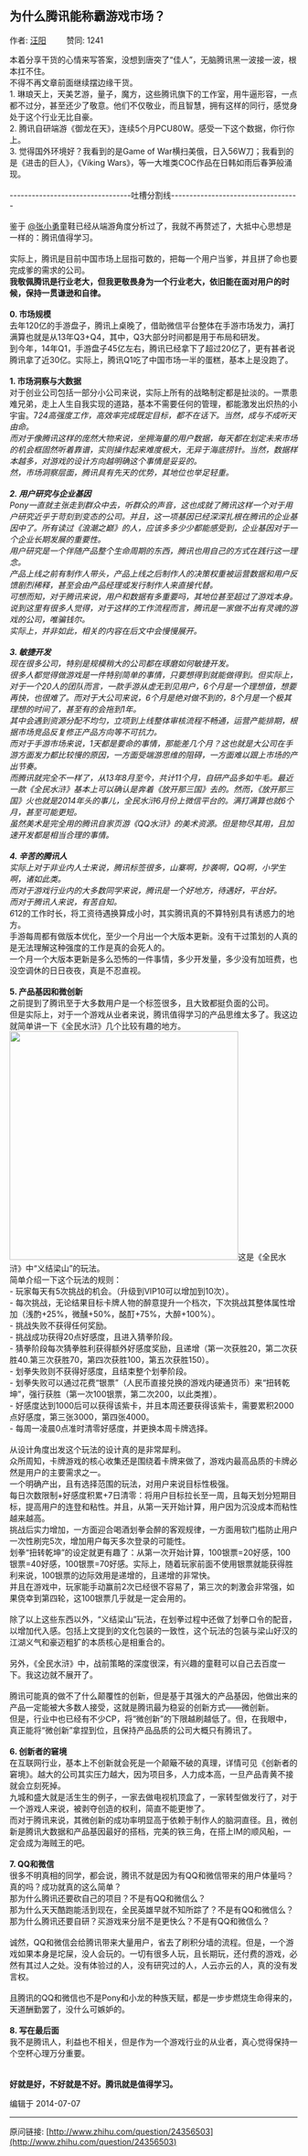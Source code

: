 ## 为什么腾讯能称霸游戏市场？

作者: [汪阳](http://www.zhihu.com/people/wangyang1990)&nbsp;&nbsp;&nbsp;&nbsp;&nbsp;&nbsp;&nbsp;&nbsp; 赞同: 1241


本着分享干货的心情来写答案，没想到唐突了“佳人”，无脑腾讯黑一波接一波，根本扛不住。<br>不得不再文章前面继续摆边缘干货。<br>1. 琳琅天上，天美艺游，量子，魔方，这些腾讯旗下的工作室，用牛逼形容，一点都不过分，甚至还少了敬意。他们不仅敬业，而且智慧，拥有这样的同行，感觉身处于这个行业无比自豪。<br>2. 腾讯自研端游《御龙在天》，连续5个月PCU80W。感受一下这个数据，你行你上。<br>3. 觉得国外环境好？我看到的是Game of War横扫美俄，日入56W刀；我看到的是《进击的巨人》，《Viking Wars》，等一大堆类COC作品在日韩如雨后春笋般涌现。<br><br>---------------------------------吐槽分割线-----------------------------------<br><br>鉴于 <a data-hash="92f770464fe6d0b6423a9e33ef64f4d9" href="http://www.zhihu.com/people/92f770464fe6d0b6423a9e33ef64f4d9" class="member_mention" data-editable="true" data-title="@张小勇" data-tip="p$b$92f770464fe6d0b6423a9e33ef64f4d9">@张小勇</a>童鞋已经从端游角度分析过了，我就不再赘述了，大抵中心思想是一样的：腾讯值得学习。<br><br>实际上，腾讯是目前中国市场上屈指可数的，把每一个用户当爹，并且拼了命也要完成爹的需求的公司。<br><b>我敬佩腾讯是行业老大，但我更敬畏身为一个行业老大，依旧能在面对用户的时候，保持一贯谦逊和自律。</b><br><br><b>0. 市场规模</b><br>去年120亿的手游盘子，腾讯上桌晚了，借助微信平台整体在手游市场发力，满打满算也就是从13年Q3+Q4，其中，Q3大部分时间都是用于布局和研发。<br>到今年，14年Q1，手游盘子45亿左右，腾讯已经拿下了超过20亿了，更有甚者说腾讯拿了近30亿。实际上，腾讯Q1吃了中国市场一半的蛋糕，基本上是没跑了。<br><br><b>1. 市场洞察与大数据</b><br>对于创业公司包括一部分小公司来说，实际上所有的战略制定都是扯淡的。一票患难兄弟，走上人生自我实现的道路，基本不需要任何的管理，都能激发出炽热的小宇宙。7*24高强度工作，高效率完成既定目标，都不在话下。当然，成与不成听天由命。<br>而对于像腾讯这样的庞然大物来说，坐拥海量的用户数据，每天都在划定未来市场的机会框固然听着靠谱，实则操作起来难度极大，无异于海底捞针。当然，数据样本越多，对游戏的设计方向越明确这个事情是妥妥的。<br>然，市场洞察层面，腾讯具有先天的优势，其地位也举足轻重。<br><br><b>2. 用户研究与企业基因</b><br>Pony一直就主张走到群众中去，听群众的声音，这也成就了腾讯这样一个对于用户研究近乎于苛刻到变态的公司。并且，这一项基因已经深深扎根在腾讯的企业基因中了。所有读过《浪潮之巅》的人，应该多多少少都能感受到，企业基因对于一个企业长期发展的重要性。<br>用户研究是一个伴随产品整个生命周期的东西，腾讯也用自己的方式在践行这一理念。<br>产品上线之前有制作人带头，产品上线之后制作人的决策权重被运营数据和用户反馈剧烈稀释，甚至会由产品经理或发行制作人来直接代替。<br>可想而知，对于腾讯来说，用户和数据有多重要吗，其地位甚至超过了游戏本身。<br>说到这里有很多人觉得，对于这样的工作流程而言，腾讯是一家做不出有灵魂的游戏的公司，唯骗钱尔。<br>实际上，并非如此，相关的内容在后文中会慢慢展开。<br><br><b>3. 敏捷开发</b><br>现在很多公司，特别是规模稍大的公司都在琢磨如何敏捷开发。<br>很多人都觉得做游戏是一件特别简单的事情，只要想得到就能做得到。但实际上，对于一个20人的团队而言，一款手游从虚无到见用户，6个月是一个理想值，想要再快，也很难了。而对于大公司来说，6个月是绝对做不到的，8个月是一个极其理想的时间了，甚至有的会拖到1年。<br>其中会遇到资源分配不均匀，立项到上线整体审核流程不畅通，运营产能排期，根据市场竞品反复修正产品方向等不可抗力。<br>而对于手游市场来说，1天都是要命的事情，那能差几个月？这也就是大公司在手游方面发力都比较慢的原因，一方面受端游思维的阻碍，一方面难以跟上市场的产出节奏。<br>而腾讯就完全不一样了，从13年8月至今，共计11个月，自研产品多如牛毛。最近一款《全民水浒》基本上可以确认是奔着《放开那三国》去的。然而，《放开那三国》火也就是2014年头的事儿，全民水浒6月份上微信平台的。满打满算也就6个月，甚至可能更短。<br>虽然美术是完全用的腾讯自家页游《QQ水浒》的美术资源。但是物尽其用，且加速开发都是相当合理的事情。<br><br><b>4. 辛苦的腾讯人</b><br>实际上对于非业内人士来说，腾讯标签很多，山寨啊，抄袭啊，QQ啊，小学生啊，诸如此类。<br>而对于游戏行业内的大多数同学来说，腾讯是一个好地方，待遇好，平台好。<br>而对于腾讯人来说，有苦自知。<br>6*12的工作时长，将工资待遇换算成小时，其实腾讯真的不算特别具有诱惑力的地方。<br>手游每周都有做版本优化，至少一个月出一个大版本更新。没有干过策划的人真的是无法理解这种强度的工作是真的会死人的。<br>一个月一个大版本更新是多么恐怖的一件事情，多少开发量，多少没有加班费，也没空调休的日日夜夜，真是不忍直视。<br><br><b>5. 产品基因和微创新</b><br>之前提到了腾讯至于大多数用户是一个标签很多，且大致都挺负面的公司。<br>但是实际上，对于一个游戏从业者来说，腾讯值得学习的产品思维太多了。我这边就简单讲一下《全民水浒》几个比较有趣的地方。<br><img src="http://pic2.zhimg.com/ff8f2ba15955e7063d80a140e7e45281_b.jpg" data-rawwidth="400" data-rawheight="711" class="content_image" width="400">这是《全民水浒》中“义结梁山”的玩法。<br>简单介绍一下这个玩法的规则：<br>- 玩家每天有5次挑战的机会。（升级到VIP10可以增加到10次）。<br>- 每次挑战，无论结果目标卡牌人物的醉意提升一个档次，下次挑战其整体属性增加（浅酌+25%，微醺+50%，酩酊+75%，大醉+100%）。<br>- 挑战失败不获得任何奖励。<br>- 挑战成功获得20点好感度，且进入猜拳阶段。<br>- 猜拳阶段每次猜拳胜利获得额外好感度奖励，且递增（第一次获胜20，第二次获胜40.第三次获胜70，第四次获胜100，第五次获胜150）。<br>- 划拳失败则不获得好感度，且结束整个划拳阶段。<br>- 划拳失败可以通过花费“银票”（人民币直接兑换的游戏内硬通货币）来“扭转乾坤”，强行获胜（第一次100银票，第二次200，以此类推）。<br>- 好感度达到1000后可以获得该紫卡，并且本周还要获得该紫卡，需要累积2000点好感度，第三张3000，第四张4000。<br>- 每周一凌晨0点准时清零好感度，并更换本周卡牌选择。<br><br>从设计角度出发这个玩法的设计真的是非常犀利。<br>众所周知，卡牌游戏的核心收集还是围绕着卡牌来做了，游戏内最高品质的卡牌必然是用户的主要需求之一。<br>一个明确产出，且有选择范围的玩法，对用户来说目标性极强。<br>每日次数限制+好感度积累+7日清零：将用户目标拉长至一周，且每天划分短期目标，提高用户的连登和粘性。并且，从第一天开始计算，用户因为沉没成本而粘性越来越高。<br>挑战后实力增加，一方面迎合喝酒划拳会醉的客观规律，一方面用软门槛防止用户一次性刷完5次，增加用户每天多次登录的可能性。<br>划拳“扭转乾坤”的设定就更有趣了：从第一次开始计算，100银票=20好感，100银票=40好感，100银票=70好感。实际上，随着玩家前面不使用银票就能获得胜利来说，100银票的边际效用是递增的，且递增的非常快。<br>并且在游戏中，玩家能手动赢前2次已经很不容易了，第三次的刺激会非常强，如果侥幸到第四轮，这100银票几乎就是一定会用的。<br><br>除了以上这些东西以外，“义结梁山”玩法，在划拳过程中还做了划拳口令的配音，以增加代入感。包括上文提到的文化包装的一致性，这个玩法的包装与梁山好汉的江湖义气和豪迈粗犷的本质核心是相重合的。<br><br>另外，《全民水浒》中，战前策略的深度很深，有兴趣的童鞋可以自己去百度一下。我这边就不展开了。<br><br>腾讯可能真的做不了什么颠覆性的创新，但是基于其强大的产品基因，他做出来的产品一定能被大多数人接受，这就是腾讯最为稳妥的创新方式——微创新。<br>但是，行业中也已经有不少CP，将“微创新”的下限越刷越低了。但，在我眼中，真正能将“微创新”拿捏到位，且保持产品品质的公司大概只有腾讯了。<br><br><b>6. 创新者的窘境</b><br>在互联网行业，基本上不创新就会死是一个颠簸不破的真理，详情可见《创新者的窘境》。越大的公司其实压力越大，因为项目多，人力成本高，一旦产品青黄不接就会立刻死掉。<br>九城和盛大就是活生生的例子，一家去做电视机顶盒了，一家转型做发行了，对于一个游戏人来说，被剥夺创造的权利，简直不能更惨了。<br>而对于腾讯来说，其微创新的成功率明显高于依赖于制作人的脑洞直径。且，微创新是腾讯大数据和产品基因最好的搭档，完美的铁三角，在搭上IM的顺风船，一定会成为海贼王的吧。<br><br><b>7. QQ和微信</b><br>很多不明真相的同学，都会说，腾讯不就是因为有QQ和微信带来的用户体量吗？<br>真的吗？成功就真的这么简单？<br>那为什么腾讯还要砍自己的项目？不是有QQ和微信么？<br>那为什么天天酷跑能活到现在，全民英雄早就不知所踪了？不是有QQ和微信么？<br>那为什么腾讯还要自研？买游戏来分层不是更快么？不是有QQ和微信么？<br><br>诚然，QQ和微信会给腾讯带来大量用户，省去了刷积分墙的流程。但是，一个游戏如果本身是坨屎，没人会玩的。一切有很多人玩，且长期玩，还付费的游戏，必然有其过人之处。没有体验过的人，没有研究过的人，人云亦云的人，真的没有发言权。<br><br>且腾讯的QQ和微信也不是Pony和小龙的种族天赋，都是一步步燃烧生命得来的，天道酬勤罢了，没什么可嫉妒的。<br><br><b>8. 写在最后面</b><br>我不是腾讯人，利益也不相关，但是作为一个游戏行业的从业者，真心觉得保持一个空杯心理万分重要。<br><br><br><b>好就是好，不好就是不好。腾讯就是值得学习。</b>



编辑于 2014-07-07



---
原问链接: [http://www.zhihu.com/question/24356503](http://www.zhihu.com/question/24356503)